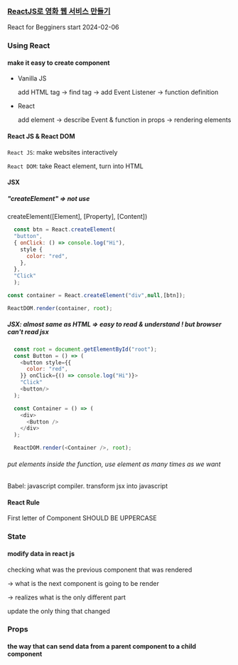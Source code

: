 ### [ReactJS로 영화 웹 서비스 만들기](https://nomadcoders.co/react-for-beginners)
React for Begginers
start 2024-02-06 

### Using React
#### make it easy to create component
* Vanilla JS

  add HTML tag -> find tag -> add Event Listener -> function definition

* React

  add element -> describe Event & function in props -> rendering elements

#### React JS & React DOM
`React JS`: make websites interactively

`React DOM`: take React element, turn into HTML

#### JSX
##### "createElement" => not use
createElement([Element], [Property], [Content])

```javascript
  const btn = React.createElement(
  "button",
  { onClick: () => console.log("Hi"),
    style {
      color: "red",
    },
  },
  "Click"
  );

const container = React.createElement("div",null,[btn]);

ReactDOM.render(container, root);
```

##### JSX: almost same as HTML => easy to read & understand  ! but browser can't read jsx

```javascript
  const root = document.getElementById("root");
  const Button = () => (
    <button style={{
      color: "red",
    }} onClick={() => console.log("Hi")}>
    "Click"
    <button/>
  );

  const Container = () => (
    <div>
      <Button />
    </div>
  );

  ReactDOM.render(<Container />, root);
```
###### put elements inside the function, use element as many times as we want

Babel: javascript compiler. transform jsx into javascript 

#### React Rule
First letter of Component SHOULD BE UPPERCASE

### State
#### modify data in react js
checking what was the previous component that was rendered

-> what is the next component is going to be render

-> realizes what is the only different part 

update the only thing that changed

### Props
#### the way that can send data from a parent component to a child component



